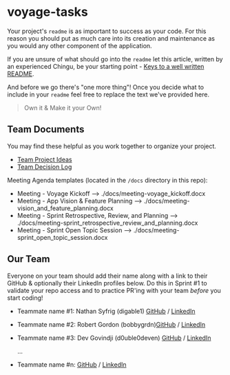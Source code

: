 # voyage-tasks

Your project's `readme` is as important to success as your code. For 
this reason you should put as much care into its creation and maintenance
as you would any other component of the application.

If you are unsure of what should go into the `readme` let this article,
written by an experienced Chingu, be your starting point - 
[Keys to a well written README](https://tinyurl.com/yk3wubft).

And before we go there's "one more thing"! Once you decide what to include
in your `readme` feel free to replace the text we've provided here.

> Own it & Make it your Own!

## Team Documents

You may find these helpful as you work together to organize your project.

- [Team Project Ideas](./docs/team_project_ideas.md)
- [Team Decision Log](./docs/team_decision_log.md)

Meeting Agenda templates (located in the `/docs` directory in this repo):

- Meeting - Voyage Kickoff --> ./docs/meeting-voyage_kickoff.docx
- Meeting - App Vision & Feature Planning --> ./docs/meeting-vision_and_feature_planning.docx
- Meeting - Sprint Retrospective, Review, and Planning --> ./docs/meeting-sprint_retrospective_review_and_planning.docx
- Meeting - Sprint Open Topic Session --> ./docs/meeting-sprint_open_topic_session.docx

## Our Team

Everyone on your team should add their name along with a link to their GitHub
& optionally their LinkedIn profiles below. Do this in Sprint #1 to validate
your repo access and to practice PR'ing with your team *before* you start
coding!

- Teammate name #1: Nathan Syfrig (digable1) [GitHub](https://github.com/digable1) / [LinkedIn](https://www.linkedin.com/in/nathansyfrig/)
- Teammate name #2: Robert Gordon (bobbygrdn)[GitHub](https://github.com/bobbygrdn) / [LinkedIn](https://linkedin.com/in/bobbygrdn)
- Teammate name #3: Dev Govindji (d0uble0deven) [GitHub](https://github.com/d0uble0deven) / [LinkedIn](https://www.linkedin.com/in/devgovindji/)

   ...
- Teammate name #n: [GitHub](https://github.com/ghaccountname) / [LinkedIn](https://linkedin.com/in/liaccountname)
